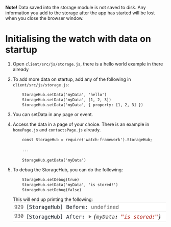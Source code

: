 **Note!** Data saved into the storage module is not saved to disk. Any information you add to the storage after the app has started will be lost when you close the browser window.

# Initialising the watch with data on startup

1. Open `client/src/js/storage.js`, there is a hello world example in there already

2. To add more data on startup, add any of the following in `client/src/js/storage.js`:
    ```
        StorageHub.setData('myData', 'hello')
        StorageHub.setData('myData', [1, 2, 3])
        StorageHub.setData('myData', { property: [1, 2, 3] })
    ```

3. You can setData in any page or event.

4. Access the data in a page of your choice. There is an example in `homePage.js` and `contactsPage.js` already.
    ```
        const StorageHub = require('watch-framework').StorageHub;

        ...

        StorageHub.getData('myData')
    ```

5. To debug the StorageHub, you can do the following:

    ```
        StorageHub.setDebug(true)
        StorageHub.setData('myData', 'is stored!')
        StorageHub.setDebug(false)
    ```

    This will end up printing the following:
    ![](StorageHub.png)
